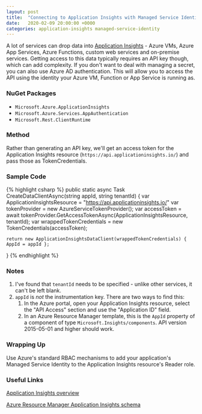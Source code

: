 ```yaml
---
layout: post
title:  "Connecting to Application Insights with Managed Service Identities"
date:   2020-02-09 20:00:00 +0000
categories: application-insights managed-service-identity
---
```

A lot of services can drop data into [Application Insights][app-insights] - Azure VMs, Azure App Services, Azure Functions, custom web services and on-premise services. Getting access to this data typically requires an API key though, which can add complexity.
If you don't want to deal with managing a secret, you can also use Azure AD authentication. This will allow you to access the API using the identity your Azure VM, Function or App Service is running as.

### NuGet Packages

* `Microsoft.Azure.ApplicationInsights`
* `Microsoft.Azure.Services.AppAuthentication`
* `Microsoft.Rest.ClientRuntime`

### Method

Rather than generating an API key, we'll get an access token for the Application Insights resource (`https://api.applicationinsights.io/`) and pass those as TokenCredentials.

### Sample Code

{% highlight csharp %}
public static async Task<ApplicationInsightsDataClient>
    CreateDataClientAsync(string appId, string tenantId)
{
    var ApplicationInsightsResource = "https://api.applicationinsights.io/"
    var tokenProvider = new AzureServiceTokenProvider();
    var accessToken = await tokenProvider.GetAccessTokenAsync(ApplicationInsightsResource, tenantId);
    var wrappedTokenCredentials = new TokenCredentials(accessToken);
	
    return new ApplicationInsightsDataClient(wrappedTokenCredentials) { AppId = appId };
}
{% endhighlight %}

### Notes

1. I've found that `tenantId` needs to be specified - unlike other services, it can't be left blank.
2. `appId` is *not* the instrumentation key. There are two ways to find this:
    1. In the Azure portal, open your Application Insights resource, select the "API Access" section and use the "Application ID" field.
    2. In an Azure Resource Manager template, this is the `AppId` property of a component of type `Microsoft.Insights/components`. API version 2015-05-01 and higher should work.

### Wrapping Up

Use Azure's standard RBAC mechanisms to add your application's Managed Service Identity to the Application Insights resource's Reader role.

### Useful Links

[Application Insights overview][app-insights]

[Azure Resource Manager Application Insights schema](https://docs.microsoft.com/en-us/rest/api/application-insights/components/list)
	
[app-insights]:	https://docs.microsoft.com/en-us/azure/azure-monitor/app/app-insights-overview